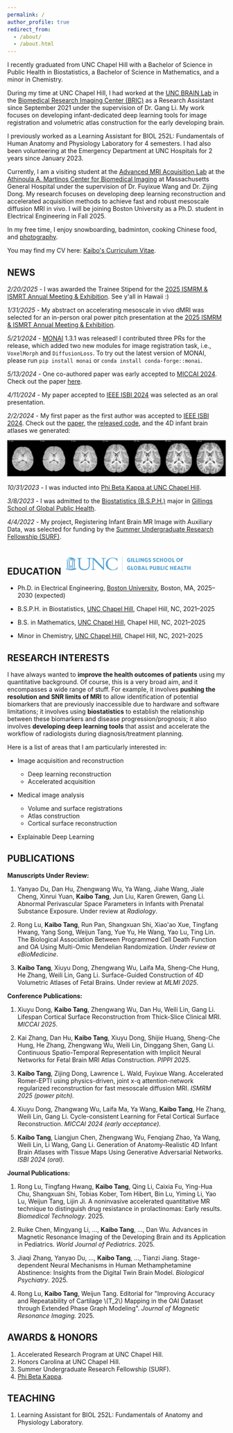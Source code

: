 ```yaml
---
permalink: /
author_profile: true
redirect_from: 
  - /about/
  - /about.html
---
```



I recently graduated from UNC Chapel Hill with a Bachelor of Science in Public Health in Biostatistics, a Bachelor of Science in Mathematics, and a minor in Chemistry. 

During my time at UNC Chapel Hill, I had worked at the [UNC BRAIN Lab](https://bbm.web.unc.edu/) 
in the [Biomedical Research Imaging Center (BRIC)](https://www.med.unc.edu/bric/) as a Research Assistant
since September 2021 under the supervision of Dr. Gang Li. 
My work focuses on developing infant-dedicated deep learning tools for image registration and volumetric atlas construction for the early developing brain.

I previously worked as a Learning Assistant for BIOL 252L: Fundamentals of Human Anatomy and Physiology Laboratory for 4 semesters. 
I had also been volunteering at the Emergency Department at UNC Hospitals for 2 years since January 2023.

Currently, I am a visiting student at the [Advanced MRI Acquisition Lab](https://mriacq-lab.martinos.org) at the [Athinoula A. Martinos Center for Biomedical Imaging](https://www.martinos.org) at Massachusetts General Hospital under the supervision of Dr. Fuyixue Wang and Dr. Zijing Dong.
My research focuses on developing deep learning reconstruction and accelerated acquisition methods to achieve fast and robust mesoscale diffusion MRI in vivo. 
I will be joining Boston University as a Ph.D. student in Electrical Engineering in Fall 2025.

In my free time, I enjoy snowboarding, badminton, cooking Chinese food, and [photography](https://kvttt.myportfolio.com/).

You may find my CV here: [Kaibo's Curriculum Vitae](/files/Kaibo_Tang_CV.pdf).


NEWS
----

*2/20/2025* - I was awarded the Trainee Stipend for the [2025 ISMRM & ISMRT Annual Meeting & Exhibition](https://www.ismrm.org/25m/). See y'all in Hawaii :)

*1/31/2025* - My abstract on accelerating mesoscale in vivo dMRI was selected for an in-person oral power pitch presentation at the [2025 ISMRM & ISMRT Annual Meeting & Exhibition](https://www.ismrm.org/25m/).

*5/21/2024* - [MONAI](https://monai.io/) 1.3.1 was released! I contributed three PRs for the release, 
              which added two new modules for image registration task, i.e., `VoxelMorph` and `DiffusionLoss`.
              To try out the latest version of MONAI, please run `pip install monai` or `conda install conda-forge::monai`.

*5/13/2024* - One co-authored paper was early accepted to [MICCAI 2024](https://conferences.miccai.org/2024/en/). 
Check out the paper [here](https://link.springer.com/chapter/10.1007/978-3-031-72104-5_21).

*4/11/2024* - My paper accepted to [IEEE ISBI 2024](https://biomedicalimaging.org/2024/) was selected as an oral presentation.

*2/2/2024* - My first paper as the first author was accepted to [IEEE ISBI 2024](https://biomedicalimaging.org/2024/). 
Check out the [paper](https://doi.org/10.1109/ISBI56570.2024.10635754), the [released code](https://github.com/kvttt/4DInfantAtlas), and the 4D infant brain atlases we generated:

![4D Infant Brain Atlases](/images/atlas.jpg)

*10/31/2023* - I was inducted into 
[Phi Beta Kappa at UNC Chapel Hill](https://uncnews.unc.edu/2023/10/31/259-students-inducted-into-phi-beta-kappa-at-unc-chapel-hill/).

*3/8/2023* - I was admitted to the [Biostatistics (B.S.P.H.)](https://sph.unc.edu/bios/biostatistics/) major 
in [Gillings School of Global Public Health](https://sph.unc.edu/).

*4/4/2022* - My project, Registering Infant Brain MR Image with Auxiliary Data, 
was selected for funding by the [Summer Undergraduate Research Fellowship (SURF)](https://our.unc.edu/fund/surf/).

EDUCATION <img src="/images/Gillings-S.png" width="300"/> 
---------
* Ph.D. in Electrical Engineering, [Boston University](https://www.bu.edu/eng/academics/departments-and-divisions/electrical-and-computer-engineering/), Boston, MA, 2025–2030 (expected)

* B.S.P.H. in Biostatistics, [UNC Chapel Hill](https://sph.unc.edu/bios/biostatistics/), Chapel Hill, NC, 2021–2025

* B.S. in Mathematics, [UNC Chapel Hill](https://math.unc.edu/), Chapel Hill, NC, 2021–2025

* Minor in Chemistry, [UNC Chapel Hill](https://chem.unc.edu/), Chapel Hill, NC, 2021–2025


RESEARCH INTERESTS
------------------

I have always wanted to **improve the health outcomes of patients** using my quantitative background. 
Of course, this is a very broad aim, and it encompasses a wide range of stuff.
For example, it involves **pushing the resolution and SNR limits of MRI** to allow identification of potential biomarkers that are previously inaccessible due to hardware and software limitations;
it involves using **biostatistics** to establish the relationship between these biomarkers and disease progression/prognosis;
it also involves **developing deep learning tools** that assist and accelerate the workflow of radiologists during diagnosis/treatment planning.

Here is a list of areas that I am particularly interested in:

* Image acquisition and reconstruction
  * Deep learning reconstruction
  * Accelerated acquisition

* Medical image analysis 
  * Volume and surface registrations
  * Atlas construction
  * Cortical surface reconstruction

* Explainable Deep Learning


PUBLICATIONS
------------

**Manuscripts Under Review:**
1. Yanyao Du, Dan Hu, Zhengwang Wu, Ya Wang, Jiahe Wang, Jiale Cheng, Xinrui Yuan, **Kaibo Tang**, Jun Liu, Karen Grewen, Gang Li. 
Abnormal Perivascular Space Parameters in Infants with Prenatal Substance Exposure. 
Under review at *Radiology*.

2. Rong Lu, **Kaibo Tang**, Run Pan, Shangxuan Shi, Xiao'ao Xue, Tingfang Hwang, Yang Song, Weijun Tang, Yue Yu, He Wang, Yao Lu, Ting Lin. 
The Biological Association Between Programmed Cell Death Function and OA Using Multi-Omic Mendelian Randomization. 
*Under review at eBioMedicine*.

3. **Kaibo Tang**, Xiuyu Dong, Zhengwang Wu, Laifa Ma, Sheng-Che Hung, He Zhang, Weili Lin, Gang Li.
Surface-Guided Construction of 4D Volumetric Atlases of Fetal Brains.
Under review at *MLMI 2025*.

**Conference Publications:**
1. Xiuyu Dong, **Kaibo Tang**, Zhengwang Wu, Dan Hu, Weili Lin, Gang Li. 
Lifespan Cortical Surface Reconstruction from Thick-Slice Clinical MRI. 
*MICCAI 2025*.

2. Kai Zhang, Dan Hu, **Kaibo Tang**, Xiuyu Dong, Shijie Huang, Sheng-Che Hung, He Zhang, Zhengwang Wu, Weili Lin, Dinggang Shen, Gang Li. 
Continuous Spatio-Temporal Representation with Implicit Neural Networks for Fetal Brain MRI Atlas Construction. 
*PIPPI 2025*.

3. **Kaibo Tang**, Zijing Dong, Lawrence L. Wald, Fuyixue Wang. 
Accelerated Romer-EPTI using physics-driven, joint x-q attention-network regularized reconstruction for fast mesoscale diffusion MRI.
*ISMRM 2025 (power pitch).*

4. Xiuyu Dong, Zhangwang Wu, Laifa Ma, Ya Wang, **Kaibo Tang**, He Zhang, Weili Lin, Gang Li. 
Cycle-consistent Learning for Fetal Cortical Surface Reconstruction.
*MICCAI 2024 (early acceptance).*

5. **Kaibo Tang**, Liangjun Chen, Zhengwang Wu, Fenqiang Zhao, Ya Wang, Weili Lin, Li Wang, Gang Li. 
Generation of Anatomy-Realistic 4D Infant Brain Atlases with Tissue Maps Using Generative Adversarial Networks. 
*ISBI 2024 (oral).*

**Journal Publications:**

1. Rong Lu, Tingfang Hwang, **Kaibo Tang**, Qing Li, Caixia Fu, Ying-Hua Chu, Shangxuan Shi, Tobias Kober, Tom Hibert, Bin Lu, Yiming Li, Yao Lu, Weijun Tang, Lijin Ji.
A noninvasive accelerated quantitative MR technique to distinguish drug resistance in prolactinomas: Early results.
*Biomedical Technology*. 2025.

1. Ruike Chen, Mingyang Li, ..., **Kaibo Tang**, ..., Dan Wu. 
Advances in Magnetic Resonance Imaging of the Developing Brain and its Application in Pediatrics. 
*World Journal of Pediatrics*. 2025.

1. Jiaqi Zhang, Yanyao Du, ..., **Kaibo Tang**, ..., Tianzi Jiang. 
Stage-dependent Neural Mechanisms in Human Methamphetamine Abstinence: Insights from the Digital Twin Brain Model. 
*Biological Psychiatry*. 2025.

2. Rong Lu, **Kaibo Tang**, Weijun Tang. 
Editorial for "Improving Accuracy and Repeatability of Cartilage \\(T_2\\) Mapping in the OAI Dataset through Extended Phase Graph Modeling". 
*Journal of Magnetic Resonance Imaging.* 2025.


AWARDS & HONORS
---------------

1. Accelerated Research Program at UNC Chapel Hill.
2. Honors Carolina at UNC Chapel Hill.
3. Summer Undergraduate Research Fellowship (SURF).
4. [Phi Beta Kappa](https://uncnews.unc.edu/2023/10/31/259-students-inducted-into-phi-beta-kappa-at-unc-chapel-hill/).


TEACHING
--------

1. Learning Assistant for BIOL 252L: Fundamentals of Anatomy and Physiology Laboratory.
